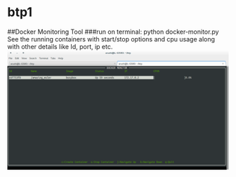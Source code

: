 # btp1
##Docker Monitoring Tool
###run on terminal: python docker-monitor.py
See the running containers with start/stop options and cpu usage along with other details like Id, port, ip etc.
![alt tag](https://raw.githubusercontent.com/arushivashist/btp1/master/img.png)


